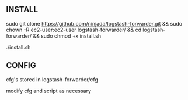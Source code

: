 ## INSTALL
sudo git clone https://github.com/ninjada/logstash-forwarder.git && sudo chown -R ec2-user:ec2-user logstash-forwarder/ && cd logstash-forwarder/ && sudo chmod +x install.sh 

./install.sh

## CONFIG
cfg's stored in logstash-forwarder/cfg

modify cfg and script as necessary
